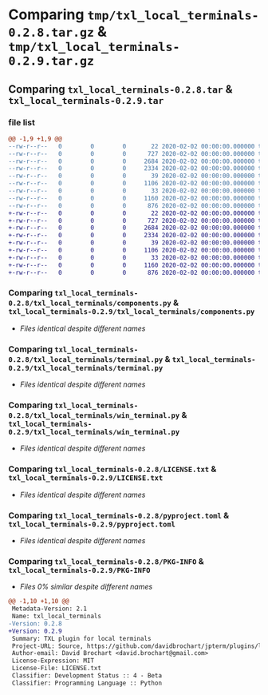 # Comparing `tmp/txl_local_terminals-0.2.8.tar.gz` & `tmp/txl_local_terminals-0.2.9.tar.gz`

## Comparing `txl_local_terminals-0.2.8.tar` & `txl_local_terminals-0.2.9.tar`

### file list

```diff
@@ -1,9 +1,9 @@
--rw-r--r--   0        0        0       22 2020-02-02 00:00:00.000000 txl_local_terminals-0.2.8/txl_local_terminals/__init__.py
--rw-r--r--   0        0        0      727 2020-02-02 00:00:00.000000 txl_local_terminals-0.2.8/txl_local_terminals/components.py
--rw-r--r--   0        0        0     2684 2020-02-02 00:00:00.000000 txl_local_terminals-0.2.8/txl_local_terminals/terminal.py
--rw-r--r--   0        0        0     2334 2020-02-02 00:00:00.000000 txl_local_terminals-0.2.8/txl_local_terminals/win_terminal.py
--rw-r--r--   0        0        0       39 2020-02-02 00:00:00.000000 txl_local_terminals-0.2.8/.gitignore
--rw-r--r--   0        0        0     1106 2020-02-02 00:00:00.000000 txl_local_terminals-0.2.8/LICENSE.txt
--rw-r--r--   0        0        0       33 2020-02-02 00:00:00.000000 txl_local_terminals-0.2.8/README.md
--rw-r--r--   0        0        0     1160 2020-02-02 00:00:00.000000 txl_local_terminals-0.2.8/pyproject.toml
--rw-r--r--   0        0        0      876 2020-02-02 00:00:00.000000 txl_local_terminals-0.2.8/PKG-INFO
+-rw-r--r--   0        0        0       22 2020-02-02 00:00:00.000000 txl_local_terminals-0.2.9/txl_local_terminals/__init__.py
+-rw-r--r--   0        0        0      727 2020-02-02 00:00:00.000000 txl_local_terminals-0.2.9/txl_local_terminals/components.py
+-rw-r--r--   0        0        0     2684 2020-02-02 00:00:00.000000 txl_local_terminals-0.2.9/txl_local_terminals/terminal.py
+-rw-r--r--   0        0        0     2334 2020-02-02 00:00:00.000000 txl_local_terminals-0.2.9/txl_local_terminals/win_terminal.py
+-rw-r--r--   0        0        0       39 2020-02-02 00:00:00.000000 txl_local_terminals-0.2.9/.gitignore
+-rw-r--r--   0        0        0     1106 2020-02-02 00:00:00.000000 txl_local_terminals-0.2.9/LICENSE.txt
+-rw-r--r--   0        0        0       33 2020-02-02 00:00:00.000000 txl_local_terminals-0.2.9/README.md
+-rw-r--r--   0        0        0     1160 2020-02-02 00:00:00.000000 txl_local_terminals-0.2.9/pyproject.toml
+-rw-r--r--   0        0        0      876 2020-02-02 00:00:00.000000 txl_local_terminals-0.2.9/PKG-INFO
```

### Comparing `txl_local_terminals-0.2.8/txl_local_terminals/components.py` & `txl_local_terminals-0.2.9/txl_local_terminals/components.py`

 * *Files identical despite different names*

### Comparing `txl_local_terminals-0.2.8/txl_local_terminals/terminal.py` & `txl_local_terminals-0.2.9/txl_local_terminals/terminal.py`

 * *Files identical despite different names*

### Comparing `txl_local_terminals-0.2.8/txl_local_terminals/win_terminal.py` & `txl_local_terminals-0.2.9/txl_local_terminals/win_terminal.py`

 * *Files identical despite different names*

### Comparing `txl_local_terminals-0.2.8/LICENSE.txt` & `txl_local_terminals-0.2.9/LICENSE.txt`

 * *Files identical despite different names*

### Comparing `txl_local_terminals-0.2.8/pyproject.toml` & `txl_local_terminals-0.2.9/pyproject.toml`

 * *Files identical despite different names*

### Comparing `txl_local_terminals-0.2.8/PKG-INFO` & `txl_local_terminals-0.2.9/PKG-INFO`

 * *Files 0% similar despite different names*

```diff
@@ -1,10 +1,10 @@
 Metadata-Version: 2.1
 Name: txl_local_terminals
-Version: 0.2.8
+Version: 0.2.9
 Summary: TXL plugin for local terminals
 Project-URL: Source, https://github.com/davidbrochart/jpterm/plugins/local_terminals
 Author-email: David Brochart <david.brochart@gmail.com>
 License-Expression: MIT
 License-File: LICENSE.txt
 Classifier: Development Status :: 4 - Beta
 Classifier: Programming Language :: Python
```

